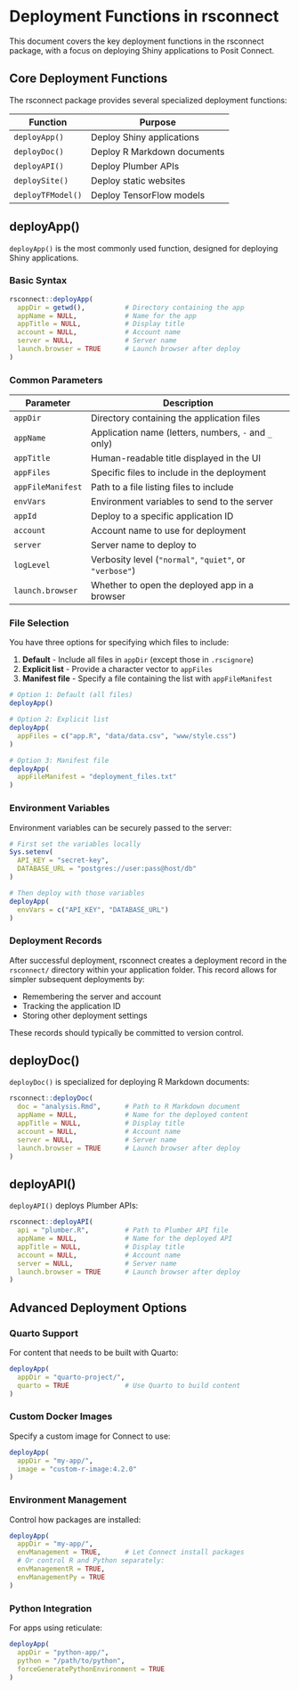 # Deployment Functions in rsconnect

This document covers the key deployment functions in the rsconnect package, with a focus on deploying Shiny applications to Posit Connect.

## Core Deployment Functions

The rsconnect package provides several specialized deployment functions:

| Function | Purpose |
|----------|---------|
| `deployApp()` | Deploy Shiny applications |
| `deployDoc()` | Deploy R Markdown documents |
| `deployAPI()` | Deploy Plumber APIs |
| `deploySite()` | Deploy static websites |
| `deployTFModel()` | Deploy TensorFlow models |

## deployApp()

`deployApp()` is the most commonly used function, designed for deploying Shiny applications.

### Basic Syntax

```r
rsconnect::deployApp(
  appDir = getwd(),          # Directory containing the app
  appName = NULL,            # Name for the app
  appTitle = NULL,           # Display title
  account = NULL,            # Account name
  server = NULL,             # Server name
  launch.browser = TRUE      # Launch browser after deploy
)
```

### Common Parameters

| Parameter | Description |
|-----------|-------------|
| `appDir` | Directory containing the application files |
| `appName` | Application name (letters, numbers, `-` and `_` only) |
| `appTitle` | Human-readable title displayed in the UI |
| `appFiles` | Specific files to include in the deployment |
| `appFileManifest` | Path to a file listing files to include |
| `envVars` | Environment variables to send to the server |
| `appId` | Deploy to a specific application ID |
| `account` | Account name to use for deployment |
| `server` | Server name to deploy to |
| `logLevel` | Verbosity level (`"normal"`, `"quiet"`, or `"verbose"`) |
| `launch.browser` | Whether to open the deployed app in a browser |

### File Selection

You have three options for specifying which files to include:

1. **Default** - Include all files in `appDir` (except those in `.rscignore`)
2. **Explicit list** - Provide a character vector to `appFiles`
3. **Manifest file** - Specify a file containing the list with `appFileManifest`

```r
# Option 1: Default (all files)
deployApp()

# Option 2: Explicit list
deployApp(
  appFiles = c("app.R", "data/data.csv", "www/style.css")
)

# Option 3: Manifest file
deployApp(
  appFileManifest = "deployment_files.txt"
)
```

### Environment Variables

Environment variables can be securely passed to the server:

```r
# First set the variables locally
Sys.setenv(
  API_KEY = "secret-key",
  DATABASE_URL = "postgres://user:pass@host/db"
)

# Then deploy with those variables
deployApp(
  envVars = c("API_KEY", "DATABASE_URL")
)
```

### Deployment Records

After successful deployment, rsconnect creates a deployment record in the `rsconnect/` directory within your application folder. This record allows for simpler subsequent deployments by:

- Remembering the server and account
- Tracking the application ID
- Storing other deployment settings

These records should typically be committed to version control.

## deployDoc()

`deployDoc()` is specialized for deploying R Markdown documents:

```r
rsconnect::deployDoc(
  doc = "analysis.Rmd",      # Path to R Markdown document
  appName = NULL,            # Name for the deployed content
  appTitle = NULL,           # Display title
  account = NULL,            # Account name
  server = NULL,             # Server name
  launch.browser = TRUE      # Launch browser after deploy
)
```

## deployAPI()

`deployAPI()` deploys Plumber APIs:

```r
rsconnect::deployAPI(
  api = "plumber.R",         # Path to Plumber API file
  appName = NULL,            # Name for the deployed API
  appTitle = NULL,           # Display title
  account = NULL,            # Account name
  server = NULL,             # Server name
  launch.browser = TRUE      # Launch browser after deploy
)
```

## Advanced Deployment Options

### Quarto Support

For content that needs to be built with Quarto:

```r
deployApp(
  appDir = "quarto-project/",
  quarto = TRUE              # Use Quarto to build content
)
```

### Custom Docker Images

Specify a custom image for Connect to use:

```r
deployApp(
  appDir = "my-app/",
  image = "custom-r-image:4.2.0"
)
```

### Environment Management

Control how packages are installed:

```r
deployApp(
  appDir = "my-app/",
  envManagement = TRUE,      # Let Connect install packages
  # Or control R and Python separately:
  envManagementR = TRUE,
  envManagementPy = TRUE
)
```

### Python Integration

For apps using reticulate:

```r
deployApp(
  appDir = "python-app/",
  python = "/path/to/python",
  forceGeneratePythonEnvironment = TRUE
)
```
